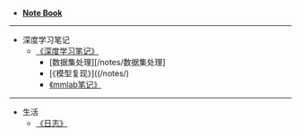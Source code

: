 <!-- docs/_sidebar.md -->
<!-- <link rel="stylesheet" href="//cdn.jsdelivr.net/npm/docsify/themes/dark.css"> -->

*  **[Note Book](/)**
---

* 深度学习笔记
  * [《深度学习笔记》](/notes/#深度学习笔记)  
    * [数据集处理][/notes/数据集处理]
    * [《模型复现》]((/notes/)  
    * [《mmlab笔记》](/notes.md)

---

* 生活
  * [《日志》](/diary/)